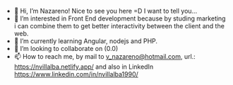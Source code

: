 - 👋 Hi, I’m Nazareno! Nice to see you here =D I want to tell you...
- 👀 I’m interested in Front End development because by studing marketing i can combine them to get better interactivity between the client and the web.
- 🌱 I’m currently learning Angular, nodejs and PHP.
- 💞️ I’m looking to collaborate on (0.0)
- 📫 How to reach me, by mail to v_nazareno@hotmail.com, url.: https://nvillalba.netlify.app/ and also in LinkedIn https://www.linkedin.com/in/nvillalba1990/

<!---
nvillalba/nvillalba is a ✨ special ✨ repository because its `README.md` (this file) appears on your GitHub profile.
You can click the Preview link to take a look at your changes.
--->
